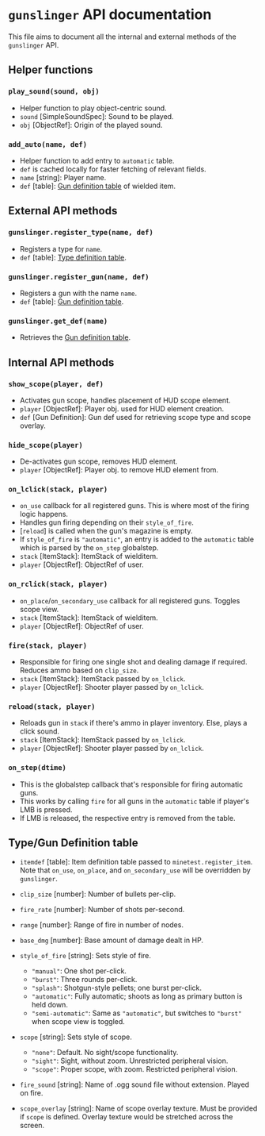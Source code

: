 # `gunslinger` API documentation

This file aims to document all the internal and external methods of the `gunslinger` API.

## Helper functions

### `play_sound(sound, obj)`

- Helper function to play object-centric sound.
- `sound` [SimpleSoundSpec]: Sound to be played.
- `obj` [ObjectRef]: Origin of the played sound.

### `add_auto(name, def)`

- Helper function to add entry to `automatic` table.
- `def` is cached locally for faster fetching of relevant fields.
- `name` [string]: Player name.
- `def` [table]: [Gun definition table](###Type/Gun-definition-table) of wielded item.

## External API methods

### `gunslinger.register_type(name, def)`

- Registers a type for `name`.
- `def` [table]: [Type definition table](###Type/Gun-definition-table).

### `gunslinger.register_gun(name, def)`

- Registers a gun with the name `name`.
- `def` [table]: [Gun definition table](###Type/Gun-definition-table).

### `gunslinger.get_def(name)`

- Retrieves the [Gun definition table](###Type/Gun-definition-table).

## Internal API methods

### `show_scope(player, def)`

- Activates gun scope, handles placement of HUD scope element.
- `player` [ObjectRef]: Player obj. used for HUD element creation.
- `def` [Gun Definition]: Gun def used for retrieving scope type and scope overlay.

### `hide_scope(player)`

- De-activates gun scope, removes HUD element.
- `player` [ObjectRef]: Player obj. to remove HUD element from.

### `on_lclick(stack, player)`

- `on_use` callback for all registered guns. This is where most of the firing logic happens.
- Handles gun firing depending on their `style_of_fire`.
- [`reload`] is called when the gun's magazine is empty.
- If `style_of_fire` is `"automatic"`, an entry is added to the `automatic` table which is parsed by the `on_step` globalstep.
- `stack` [ItemStack]: ItemStack of wielditem.
- `player` [ObjectRef]: ObjectRef of user.

### `on_rclick(stack, player)`

- `on_place`/`on_secondary_use` callback for all registered guns. Toggles scope view.
- `stack` [ItemStack]: ItemStack of wielditem.
- `player` [ObjectRef]: ObjectRef of user.

### `fire(stack, player)`

- Responsible for firing one single shot and dealing damage if required. Reduces ammo based on `clip_size`.
- `stack` [ItemStack]: ItemStack passed by `on_lclick`.
- `player` [ObjectRef]: Shooter player passed by `on_lclick`.

### `reload(stack, player)`

- Reloads gun in `stack` if there's ammo in player inventory. Else, plays a click sound.
- `stack` [ItemStack]: ItemStack passed by `on_lclick`.
- `player` [ObjectRef]: Shooter player passed by `on_lclick`.

### `on_step(dtime)`

- This is the globalstep callback that's responsible for firing automatic guns.
- This works by calling `fire` for all guns in the `automatic` table if player's LMB is pressed.
- If LMB is released, the respective entry is removed from the table.

## Type/Gun Definition table

- `itemdef` [table]: Item definition table passed to `minetest.register_item`. Note that `on_use`, `on_place`, and `on_secondary_use` will be overridden by `gunslinger`.
- `clip_size` [number]: Number of bullets per-clip.
- `fire_rate` [number]: Number of shots per-second.
- `range` [number]: Range of fire in number of nodes.
- `base_dmg` [number]: Base amount of damage dealt in HP.
- `style_of_fire` [string]: Sets style of fire.
  - `"manual"`: One shot per-click.
  - `"burst"`: Three rounds per-click.
  - `"splash"`: Shotgun-style pellets; one burst per-click.
  - `"automatic"`: Fully automatic; shoots as long as primary button is held down.
  - `"semi-automatic"`: Same as `"automatic"`, but switches to `"burst"` when scope view is toggled.

- `scope` [string]: Sets style of scope.
  - `"none"`: Default. No sight/scope functionality.
  - `"sight"`: Sight, without zoom. Unrestricted peripheral vision.
  - `"scope"`: Proper scope, with zoom. Restricted peripheral vision.

- `fire_sound` [string]: Name of .ogg sound file without extension. Played on fire.
- `scope_overlay` [string]: Name of scope overlay texture. Must be provided if `scope` is defined. Overlay texture would be stretched across the screen.
